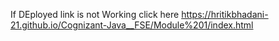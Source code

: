 If DEployed link is not Working 
click here https://hritikbhadani-21.github.io/Cognizant-Java__FSE/Module%201/index.html
